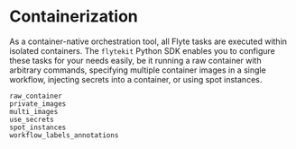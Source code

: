 # Containerization

As a container-native orchestration tool, all Flyte tasks are executed within isolated containers. The `flytekit` Python SDK enables you to configure these tasks for your needs 
easily, be it running a raw container with arbitrary commands, specifying multiple 
container images in a single workflow, injecting secrets into a container, or using
spot instances.


```{auto-examples-toc}
raw_container
private_images
multi_images
use_secrets
spot_instances
workflow_labels_annotations
```
